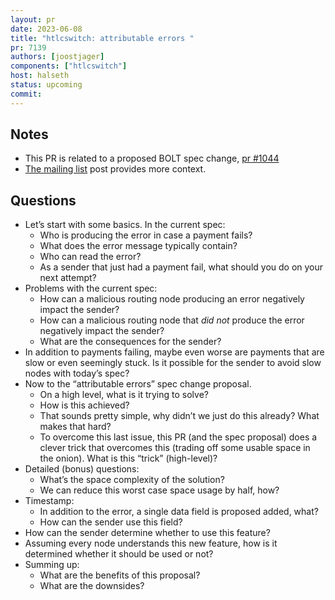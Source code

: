 ```yaml
---
layout: pr
date: 2023-06-08    
title: "htlcswitch: attributable errors "
pr: 7139
authors: [joostjager]
components: ["htlcswitch"]
host: halseth
status: upcoming
commit:
---
```


## Notes

* This PR is related to a proposed BOLT spec change, [pr #1044](https://github.com/lightning/bolts/pull/1044)
* [The mailing list](https://lists.linuxfoundation.org/pipermail/lightning-dev/2022-October/003723.html) post provides more context.

## Questions

* Let’s start with some basics. In the current spec:
    * Who is producing the error in case a payment fails?
    * What does the error message typically contain?
    * Who can read the error?
    * As a sender that just had a payment fail, what should you do on your next attempt?
* Problems with the current spec:
    * How can a malicious routing node producing an error negatively impact the sender?
    * How can a malicious routing node that _did not_ produce the error negatively impact the sender?
    * What are the consequences for the sender?
* In addition to payments failing, maybe even worse are payments that are slow or even seemingly stuck. Is it possible for the sender to avoid slow nodes with today’s spec?
* Now to the “attributable errors” spec change proposal. 
    * On a high level, what is it trying to solve?
    * How is this achieved?
    * That sounds pretty simple, why didn’t we just do this already? What makes that hard?
    * To overcome this last issue, this PR (and the spec proposal) does a clever trick that overcomes this (trading off some usable space in the onion). What is this “trick” (high-level)?
* Detailed (bonus) questions:
    * What’s the space complexity of the solution?
    * We can reduce this worst case space usage by half, how?
* Timestamp:
    * In addition to the error, a single data field is proposed added, what?
    * How can the sender use this field?
* How can the sender determine whether to use this feature?
* Assuming every node understands this new feature, how is it determined whether it should be used or not?
* Summing up:
    * What are the benefits of this proposal?
    * What are the downsides?











